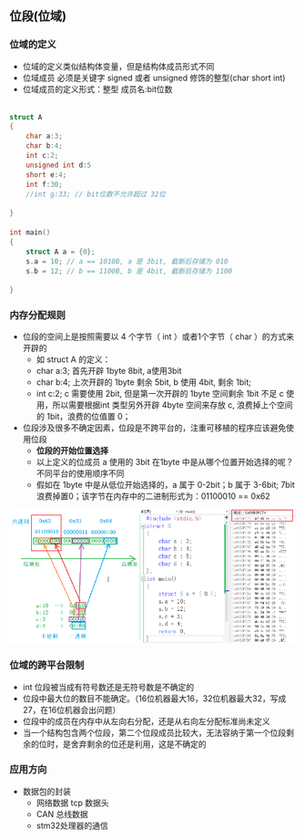 ## 位段(位域)

### 位域的定义
- 位域的定义类似结构体变量，但是结构体成员形式不同
- 位域成员 必须是关键字 signed 或者 unsigned 修饰的整型(char short int)
- 位域成员的定义形式：整型 成员名:bit位数

```C

struct A
{
    char a:3;
    char b:4;
    int c:2;
    unsigned int d:5
    short e:4;
    int f:30;
    //int g:33; // bit位数不允许超过 32位
    
}

int main()
{
    struct A a = {0};
    s.a = 10; // a == 1010B, a 是 3bit, 截断后存储为 010
    s.b = 12; // b == 1100B, b 是 4bit, 截断后存储为 1100

}

```

### 内存分配规则

- 位段的空间上是按照需要以 4 个字节（ int ）或者1个字节（ char ）的方式来开辟的
  - 如 struct A 的定义：
  - char a:3; 首先开辟 1byte 8bit, a使用3bit
  - char b:4; 上次开辟的 1byte 剩余 5bit, b 使用 4bit, 剩余 1bit;
  - int c:2; c 需要使用 2bit, 但是第一次开辟的 1byte 空间剩余 1bit 不足 c 使用，所以需要根据int 类型另外开辟 4byte 空间来存放 c, 浪费掉上个空间的 1bit，浪费的位值置 0；
- 位段涉及很多不确定因素，位段是不跨平台的，注重可移植的程序应该避免使用位段
  - **位段的开始位置选择**
  - 以上定义的位成员 a 使用的 3bit 在1byte 中是从哪个位置开始选择的呢？不同平台的使用顺序不同
  - 假如在 1byte 中是从低位开始选择的，a 属于 0-2bit；b 属于 3-6bit; 7bit 浪费掉置0；该字节在内存中的二进制形式为：01100010 == 0x62



![](../BitField/bit_field_memory.png) 


### 位域的跨平台限制
- int 位段被当成有符号数还是无符号数是不确定的
- 位段中最大位的数目不能确定。（16位机器最大16，32位机器最大32，写成27，在16位机器会出问题）
- 位段中的成员在内存中从左向右分配，还是从右向左分配标准尚未定义
- 当一个结构包含两个位段，第二个位段成员比较大，无法容纳于第一个位段剩余的位时，是舍弃剩余的位还是利用，这是不确定的


### 应用方向

- 数据包的封装
  - 网络数据 tcp 数据头
  - CAN 总线数据
  - stm32处理器的通信

